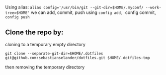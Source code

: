 Using alias: `alias config='/usr/bin/git --git-dir=$HOME/.myconf/ --work-tree=$HOME'`
we can add, commit, push using `config add, `config commit, `config push`

## Clone the repo by:

cloning to a temporary empty directory

`git clone --separate-git-dir=$HOME/.dotfiles git@github.com:sebastianselander/dotfiles.git $HOME/.dotfiles-tmp`

then removing the temporary directory
